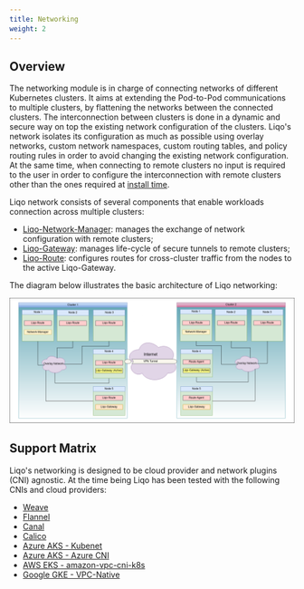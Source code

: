 ```yaml
---
title: Networking
weight: 2
---
```

## Overview

The networking module is in charge of connecting networks of different Kubernetes clusters. It aims at extending the Pod-to-Pod communications to multiple clusters, by flattening the networks between the connected clusters. The interconnection between clusters is done in a dynamic and secure way on top the existing network configuration of the clusters. Liqo's network isolates its configuration as much as possible using overlay networks, custom network namespaces, custom routing tables, and policy routing rules in order to avoid changing the existing network configuration. At the same time, when connecting to remote clusters no input is required to the user in order to configure the interconnection with remote clusters other than the ones required at [install time](../../../installation/pre-install#peering-requirements).

Liqo network consists of several components that enable workloads connection across multiple clusters:

* [Liqo-Network-Manager](./components/network-manager): manages the exchange of network configuration with remote clusters;
* [Liqo-Gateway](./components/gateway): manages life-cycle of secure tunnels to remote clusters;
* [Liqo-Route](./components/route): configures routes for cross-cluster traffic from the nodes to the active Liqo-Gateway.

The diagram below illustrates the basic architecture of Liqo networking:

![Liqo Network Architecture](../../../images/liqonet/network-architecture.png)

## Support Matrix

Liqo's networking is designed to be cloud provider and network plugins (CNI) agnostic. At the time being Liqo has been tested with the following CNIs and cloud providers:


* [Weave](https://github.com/weaveworks/weave)
* [Flannel](https://github.com/coreos/flannel)
* [Canal](https://docs.projectcalico.org/getting-started/kubernetes/flannel/flannel)
* [Calico](https://www.projectcalico.org/)
* [Azure AKS - Kubenet](https://docs.microsoft.com/en-us/azure/aks/configure-kubenet)
* [Azure AKS - Azure CNI](https://docs.microsoft.com/en-us/azure/aks/configure-azure-cni)
* [AWS EKS - amazon-vpc-cni-k8s](https://github.com/aws/amazon-vpc-cni-k8s)
* [Google GKE - VPC-Native](https://cloud.google.com/kubernetes-engine/docs/how-to/alias-ips)

